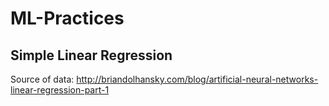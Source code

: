 # ML-Practices

## Simple Linear Regression
Source of data: http://briandolhansky.com/blog/artificial-neural-networks-linear-regression-part-1